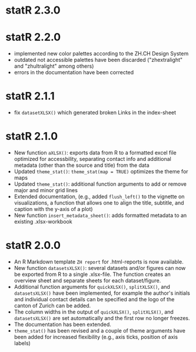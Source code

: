 # statR 2.3.0

# statR 2.2.0

* implemented new color palettes according to the ZH.CH Design System 
* outdated not accessible palettes have been discarded ("zhextralight" and "zhultralight" among others)
* errors in the documentation have been corrected

# statR 2.1.1

* fix `datasetXLSX()` which generated broken Links in the index-sheet

# statR 2.1.0

* New function `aXLSX()`: exports data from R to a formatted excel file optimized for accessbility, separating contact info and additional metadata (other than the source and title) from the data
* Updated `theme_stat()`: `theme_stat(map = TRUE)` optimizes the theme for maps
* Updated `theme_stat()`: additional function arguments to add or remove major and minor grid lines
* Extended documentation, (e.g., added `flush_left()` to the vignette on visualizations, a function that allows one to align the title, subtitle, and caption with the y-axis of a plot)
* New function `insert_metadata_sheet()`: adds formatted metadata to an existing .xlsx-workbook

# statR 2.0.0

* An R Markdown template `ZH report` for .html-reports is now available.  
* New function `datasetsXLSX()`: several datasets and/or figures can now be exported from R to a single .xlsx-file. The function creates an overview sheet and separate sheets for each dataset/figure.
* Additional function arguments for `quickXLSX()`, `splitXLSX()`, and `datasetsXLSX()` have been implemented, for example the author's initials and individual contact details can be specified and the logo of the canton of Zurich can be added. 
* The column widths in the output of `quickXLSX()`, `splitXLSX()`, and `datasetsXLSX()` are set automatically and the first row no longer freezes. 
* The documentation has been extended.
* `theme_stat()` has been revised and a couple of theme arguments have been added for increased flexibility (e.g., axis ticks, position of axis labels)
